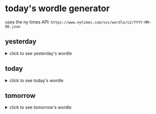 # today's wordle generator

uses the ny times API: `https://www.nytimes.com/svc/wordle/v2/YYYY-MM-DD.json`

## yesterday

<details>
    <summary>click to see yesterday's wordle</summary>

    dolly

</details>

## today

<details>
    <summary>click to see today's wordle</summary>

    savor

</details>

## tomorrow

<details>
    <summary>click to see tomorrow's wordle</summary>

    knead

</details>
